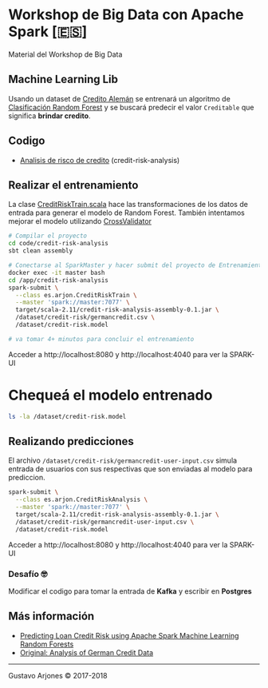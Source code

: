 # Workshop de Big Data con Apache Spark [🇪🇸]
Material del Workshop de Big Data

## Machine Learning Lib
Usando un dataset de [Credito Alemán](https://archive.ics.uci.edu/ml/datasets/Statlog+(German+Credit+Data)) se entrenará un algoritmo de [Clasificación Random Forest](https://spark.apache.org/docs/2.1.2/ml-classification-regression.html#random-forest-classifier) y se buscará predecir el valor `Creditable` que significa **brindar credito**.

## Codigo
* [Analisis de risco de credito](code/credit-risk-analysis) (credit-risk-analysis)

## Realizar el entrenamiento
La clase [CreditRiskTrain.scala](code/credit-risk-analysis/src/main/scala/es/arjon/CreditRiskTrain.scala) hace las transformaciones de los datos de entrada para generar el modelo de Random Forest. También intentamos mejorar el modelo utilizando [CrossValidator](https://spark.apache.org/docs/2.1.2/ml-tuning.html#cross-validation)

```bash
# Compilar el proyecto
cd code/credit-risk-analysis
sbt clean assembly

# Conectarse al SparkMaster y hacer submit del proyecto de Entrenamiento
docker exec -it master bash
cd /app/credit-risk-analysis
spark-submit \
  --class es.arjon.CreditRiskTrain \
  --master 'spark://master:7077' \
  target/scala-2.11/credit-risk-analysis-assembly-0.1.jar \
  /dataset/credit-risk/germancredit.csv \
  /dataset/credit-risk.model

# va tomar 4+ minutos para concluir el entrenamiento
```

Acceder a http://localhost:8080 y http://localhost:4040 para ver la SPARK-UI

# Chequeá el modelo entrenado
```bash
ls -la /dataset/credit-risk.model
```

## Realizando predicciones
El archivo `/dataset/credit-risk/germancredit-user-input.csv` simula entrada de usuarios con sus respectivas que son enviadas al modelo para prediccion.

```bash
spark-submit \
  --class es.arjon.CreditRiskAnalysis \
  --master 'spark://master:7077' \
  target/scala-2.11/credit-risk-analysis-assembly-0.1.jar \
  /dataset/credit-risk/germancredit-user-input.csv \
  /dataset/credit-risk.model
```

Acceder a http://localhost:8080 y http://localhost:4040 para ver la SPARK-UI

### Desafío 🤓
Modificar el codigo para tomar la entrada de **Kafka** y escribir en **Postgres**


## Más información
* [Predicting Loan Credit Risk using Apache Spark Machine Learning Random Forests](https://mapr.com/blog/predicting-loan-credit-risk-using-apache-spark-machine-learning-random-forests/)
* [Original: Analysis of German Credit Data](https://onlinecourses.science.psu.edu/stat857/node/215)

____
Gustavo Arjones &copy; 2017-2018
